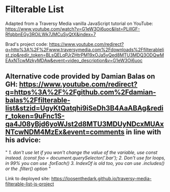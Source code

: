 # Filterable List

Adapted from a Traversy Media vanilla JavaScript tutorial on YouTube: https://www.youtube.com/watch?v=G1eW3Oi6uoc&list=PLillGF-RfqbbnEGy3ROiLWk7JMCuSyQtX&index=7

Brad's project code: https://www.youtube.com/redirect?q=http%3A%2F%2Fwww.traversymedia.com%2Fdownloads%2Ffilterablelist.zip&redir_token=BLsQELqPJrZHtrPM19xOJa5yQed8MTU3MDQ3ODQwMEAxNTcwMzkyMDAw&event=video_description&v=G1eW3Oi6uoc

## Alternative code provided by Damian Balas on GH: https://www.youtube.com/redirect?q=https%3A%2F%2Fgithub.com%2Fdamian-balas%2Ffilterable-list&stzid=UgyKtQatqhi9iSeDh3B4AaABAg&redir_token=9uFnc1S-qa4J08yBjd6yoWJst2d8MTU3MDUyNDcxMUAxNTcwNDM4MzEx&event=comments in line with his advice:

" _1. don't use let if you won't change the value of the variable, use const instead. (const foo = document.querySelector('.bar');
2. Don't use for loops, in 99% you can use .forEach() 
3. IndexOf is old too, you can use .includes() or the .filter() option_ "

Link to deployed site: https://loosenthedark.github.io/traversy-media-filterable-list-js-project
